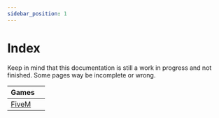 ```yaml
---
sidebar_position: 1
---
```

# Index

Keep in mind that this documentation is still a work in progress and not finished.
Some pages way be incomplete or wrong.

|Games||
|----|----|
| [FiveM](/docs/category/fivem) ||
